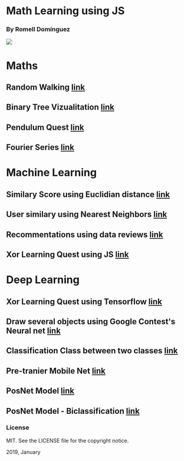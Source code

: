 # Math Learning using JS

### By Romell Domínguez
[![](https://raw.githubusercontent.com/romellfudi/assets/master/favicon.ico)](https://www.romellfudi.com/)

# Maths

## Random Walking [link](walk/)

## Binary Tree Vizualitation [link](binary_tree/)

## Pendulum Quest [link](pendulum/)

## Fourier Series [link](fourier_series/)

# Machine Learning

## Similary Score using Euclidian distance [link](similary_score/)

## User similary using Nearest Neighbors [link](nearest_neighbors/)

## Recommentations using data reviews [link](movie_recommendation/)

## Xor Learning Quest using JS [link](xor_js/)

# Deep Learning

## Xor Learning Quest using Tensorflow [link](xor_tensorflow/)

## Draw  several objects using Google Contest's Neural net [link](quick_draw/)

## Classification Class between two classes [link](camera_classifier/)

## Pre-tranier Mobile Net [link](mobilenet/)

## PosNet Model [link](posnet/)

## PosNet Model - Biclassification [link](posnet_classification/)

### License
MIT. See the LICENSE file for the copyright notice.

2019, January
